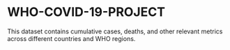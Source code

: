 # WHO-COVID-19-PROJECT
This dataset contains cumulative cases, deaths, and other relevant metrics across different countries and WHO regions. 
